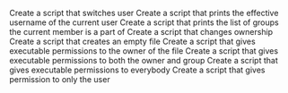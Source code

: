 Create a script that switches user
Create a script that prints the effective username of the current user
Create a script that prints the list of groups the current member is a part of
Create a script that changes ownership
Create a script that creates an empty file
Create a script that gives executable permissions to the owner of the file
Create a script that gives executable permissions to both the owner and group
Create a script that gives executable permissions to everybody
Create a script that gives permission to only the user 
